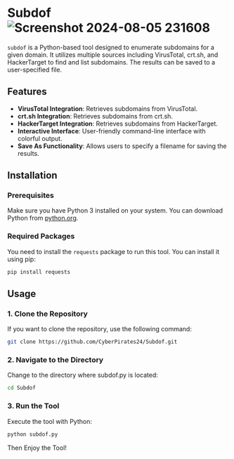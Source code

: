 # Subdof ![Screenshot 2024-08-05 231608](https://github.com/user-attachments/assets/1dd619db-c21b-4ef8-b10a-646ec96319d9)

`subdof` is a Python-based tool designed to enumerate subdomains for a given domain. It utilizes multiple sources including VirusTotal, crt.sh, and HackerTarget to find and list subdomains. The results can be saved to a user-specified file.

## Features

- **VirusTotal Integration**: Retrieves subdomains from VirusTotal.
- **crt.sh Integration**: Retrieves subdomains from crt.sh.
- **HackerTarget Integration**: Retrieves subdomains from HackerTarget.
- **Interactive Interface**: User-friendly command-line interface with colorful output.
- **Save As Functionality**: Allows users to specify a filename for saving the results.

## Installation

### Prerequisites

Make sure you have Python 3 installed on your system. You can download Python from [python.org](https://www.python.org/downloads/).

### Required Packages

You need to install the `requests` package to run this tool. You can install it using pip:

```bash
pip install requests
```

## Usage
### 1. Clone the Repository
If you want to clone the repository, use the following command:
```sh
git clone https://github.com/CyberPirates24/Subdof.git

```

### 2. Navigate to the Directory
Change to the directory where subdof.py is located:
```sh
cd Subdof
```

### 3. Run the Tool
Execute the tool with Python:
```sh
python subdof.py
```

Then Enjoy the Tool!
